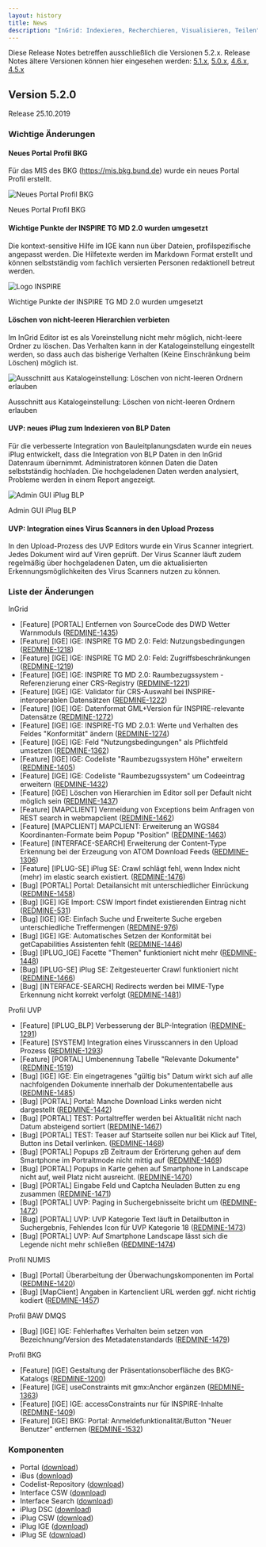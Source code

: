 ```yaml
---
layout: history
title: News
description: "InGrid: Indexieren, Recherchieren, Visualisieren, Teilen"
---
```


Diese Release Notes betreffen ausschließlich die Versionen 5.2.x. Release Notes ältere Versionen können hier eingesehen werden:  [5.1.x](/5.1.0/about/history.html), [5.0.x](/5.0.0/about/history.html), [4.6.x](/4.6.0/about/history.html), [4.5.x](/4.5.0/about/history.html)



## Version 5.2.0

Release 25.10.2019

### Wichtige Änderungen

#### Neues Portal Profil BKG

Für das MIS des BKG (https://mis.bkg.bund.de) wurde ein neues Portal Profil erstellt.

![Neues Portal Profil BKG](../images/bkg_portal_profile.png "Neues Portal Profil BKG")
<figcaption class="figcaption">Neues Portal Profil BKG</figcaption>

#### Wichtige Punkte der INSPIRE TG MD 2.0 wurden umgesetzt

Die kontext-sensitive Hilfe im IGE kann nun über Dateien, profilspezifische angepasst werden. Die Hilfetexte werden im Markdown Format erstellt und können selbstständig vom fachlich versierten Personen redaktionell betreut werden.

![Logo INSPIRE](../images/inspire_logo.jpg "Logo INSPIRE")
<figcaption class="figcaption">Wichtige Punkte der INSPIRE TG MD 2.0 wurden umgesetzt</figcaption>

#### Löschen von nicht-leeren Hierarchien verbieten

Im InGrid Editor ist es als Voreinstellung nicht mehr möglich, nicht-leere Ordner zu löschen. Das Verhalten kann in der Katalogeinstellung eingestellt werden, so dass auch das bisherige Verhalten (Keine Einschränkung beim Löschen) möglich ist.

![Ausschnitt aus Katalogeinstellung: Löschen von nicht-leeren Ordnern erlauben](../images/ige_delete_non_empty_folders.png "Ausschnitt aus Katalogeinstellung: Löschen von nicht-leeren Ordnern erlauben")
<figcaption class="figcaption">Ausschnitt aus Katalogeinstellung: Löschen von nicht-leeren Ordnern erlauben</figcaption>

#### UVP: neues iPlug zum Indexieren von BLP Daten

Für die verbesserte Integration von Bauleitplanungsdaten wurde ein neues iPlug entwickelt, dass die Integration von BLP Daten in den InGrid Datenraum übernimmt. Administratoren können Daten die Daten selbstständig hochladen. Die hochgeladenen Daten werden analysiert, Probleme werden in einem Report angezeigt.

![Admin GUI iPlug BLP](../images/iplug_blp.png "Admin GUI iPlug BLP")
<figcaption class="figcaption">Admin GUI iPlug BLP</figcaption>

#### UVP: Integration eines Virus Scanners in den Upload Prozess

In den Upload-Prozess des UVP Editors wurde ein Virus Scanner integriert. Jedes Dokument wird auf Viren geprüft. Der Virus Scanner läuft zudem regelmäßig über hochgeladenen Daten, um die aktualisierten Erkennungsmöglichkeiten des Virus Scanners nutzen zu können.


### Liste der Änderungen

InGrid

- [Feature] [PORTAL] Entfernen von SourceCode des DWD Wetter Warnmoduls ([REDMINE-1435](https://redmine.informationgrid.eu/issues/1435))
- [Feature] [IGE] IGE: INSPIRE TG MD 2.0: Feld: Nutzungsbedingungen ([REDMINE-1218](https://redmine.informationgrid.eu/issues/1218))
- [Feature] [IGE] IGE: INSPIRE TG MD 2.0: Feld: Zugriffsbeschränkungen ([REDMINE-1219](https://redmine.informationgrid.eu/issues/1219))
- [Feature] [IGE] IGE: INSPIRE TG MD 2.0: Raumbezugssystem - Referenzierung einer CRS-Registry ([REDMINE-1221](https://redmine.informationgrid.eu/issues/1221))
- [Feature] [IGE] IGE: Validator für CRS-Auswahl bei INSPIRE-interoperablen Datensätzen ([REDMINE-1222](https://redmine.informationgrid.eu/issues/1222))
- [Feature] [IGE] IGE: Datenformat GML+Version für INSPIRE-relevante Datensätze ([REDMINE-1272](https://redmine.informationgrid.eu/issues/1272))
- [Feature] [IGE] IGE: INSPIRE-TG MD 2.0.1: Werte und Verhalten des Feldes "Konformität" ändern ([REDMINE-1274](https://redmine.informationgrid.eu/issues/1274))
- [Feature] [IGE] IGE: Feld "Nutzungsbedingungen" als Pflichtfeld umsetzen ([REDMINE-1362](https://redmine.informationgrid.eu/issues/1362))
- [Feature] [IGE] IGE: Codeliste "Raumbezugssystem Höhe" erweitern ([REDMINE-1405](https://redmine.informationgrid.eu/issues/1405))
- [Feature] [IGE] IGE: Codeliste "Raumbezugssystem" um Codeeintrag erweitern ([REDMINE-1432](https://redmine.informationgrid.eu/issues/1432))
- [Feature] [IGE] Löschen von Hierarchien im Editor soll per Default nicht möglich sein ([REDMINE-1437](https://redmine.informationgrid.eu/issues/1437))
- [Feature] [MAPCLIENT] Vermeidung von Exceptions beim Anfragen von REST search in webmapclient ([REDMINE-1462](https://redmine.informationgrid.eu/issues/1462))
- [Feature] [MAPCLIENT] MAPCLIENT: Erweiterung an WGS84 Koordinanten-Formate beim Popup "Position" ([REDMINE-1463](https://redmine.informationgrid.eu/issues/1463))
- [Feature] [INTERFACE-SEARCH] Erweiterung der Content-Type Erkennung bei der Erzeugung von ATOM Download Feeds ([REDMINE-1306](https://redmine.informationgrid.eu/issues/1306))
- [Feature] [IPLUG-SE] iPlug SE:  Crawl schlägt fehl, wenn Index nicht (mehr) im elastic search existiert. ([REDMINE-1476](https://redmine.informationgrid.eu/issues/1476))
- [Bug] [PORTAL] Portal: Detailansicht mit unterschiedlicher Einrückung ([REDMINE-1458](https://redmine.informationgrid.eu/issues/1458))
- [Bug] [IGE] IGE Import: CSW Import findet existierenden Eintrag nicht ([REDMINE-531](https://redmine.informationgrid.eu/issues/531))
- [Bug] [IGE] IGE: Einfach Suche und Erweiterte Suche ergeben unterschiedliche Treffermengen ([REDMINE-976](https://redmine.informationgrid.eu/issues/976))
- [Bug] [IGE] IGE: Automatisches Setzen der Konformität bei getCapabilities Assistenten fehlt ([REDMINE-1446](https://redmine.informationgrid.eu/issues/1446))
- [Bug] [IPLUG_IGE] Facette "Themen" funktioniert nicht mehr ([REDMINE-1448](https://redmine.informationgrid.eu/issues/1448))
- [Bug] [IPLUG-SE] iPlug SE: Zeitgesteuerter Crawl funktioniert nicht ([REDMINE-1466](https://redmine.informationgrid.eu/issues/1466))
- [Bug] [INTERFACE-SEARCH] Redirects werden bei MIME-Type Erkennung nicht korrekt verfolgt ([REDMINE-1481](https://redmine.informationgrid.eu/issues/1481))

Profil UVP

- [Feature] [IPLUG_BLP] Verbesserung der BLP-Integration ([REDMINE-1291](https://redmine.informationgrid.eu/issues/1291))
- [Feature] [SYSTEM] Integration eines Virusscanners in den Upload Prozess ([REDMINE-1293](https://redmine.informationgrid.eu/issues/1293))
- [Feature] [PORTAL] Umbenennung Tabelle "Relevante Dokumente" ([REDMINE-1519](https://redmine.informationgrid.eu/issues/1519))
- [Bug] [IGE] IGE: Ein eingetragenes "gültig bis" Datum wirkt sich auf alle nachfolgenden Dokumente innerhalb der Dokumententabelle aus ([REDMINE-1485](https://redmine.informationgrid.eu/issues/1485))
- [Bug] [PORTAL] Portal: Manche Download Links werden nicht dargestellt ([REDMINE-1442](https://redmine.informationgrid.eu/issues/1442))
- [Bug] [PORTAL] TEST: Portaltreffer werden bei Aktualität nicht nach Datum absteigend sortiert ([REDMINE-1467](https://redmine.informationgrid.eu/issues/1467))
- [Bug] [PORTAL] TEST: Teaser auf Startseite sollen nur bei Klick auf Titel, Button ins Detail verlinken. ([REDMINE-1468](https://redmine.informationgrid.eu/issues/1468))
- [Bug] [PORTAL] Popups zB Zeitraum der Erörterung gehen auf dem Smartphone im Portraitmode nicht mittig auf ([REDMINE-1469](https://redmine.informationgrid.eu/issues/1469))
- [Bug] [PORTAL] Popups in Karte gehen auf Smartphone in Landscape nicht auf, weil Platz nicht ausreicht. ([REDMINE-1470](https://redmine.informationgrid.eu/issues/1470))
- [Bug] [PORTAL] Eingabe Feld und Captcha Neuladen Butten zu eng zusammen ([REDMINE-1471](https://redmine.informationgrid.eu/issues/1471))
- [Bug] [PORTAL] UVP: Paging in Suchergebnisseite bricht um ([REDMINE-1472](https://redmine.informationgrid.eu/issues/1472))
- [Bug] [PORTAL] UVP: UVP Kategorie Text läuft in Detailbutton in Suchergebnis, Fehlendes Icon für UVP Kategorie 18 ([REDMINE-1473](https://redmine.informationgrid.eu/issues/1473))
- [Bug] [PORTAL] UVP: Auf Smartphone Landscape lässt sich die Legende nicht mehr schließen ([REDMINE-1474](https://redmine.informationgrid.eu/issues/1474))


Profil NUMIS

- [Bug] [Portal] Überarbeitung der Überwachungskomponenten im Portal ([REDMINE-1420](https://redmine.informationgrid.eu/issues/1420))
- [Bug] [MapClient] Angaben in Kartenclient URL werden ggf. nicht richtig kodiert ([REDMINE-1457](https://redmine.informationgrid.eu/issues/1457))

Profil BAW DMQS

- [Bug] [IGE] IGE: Fehlerhaftes Verhalten beim setzen von Bezeichnung/Version des Metadatenstandards ([REDMINE-1479](https://redmine.informationgrid.eu/issues/1479))

Profil BKG

- [Feature] [IGE] Gestaltung der Präsentationsoberfläche des BKG-Katalogs ([REDMINE-1200](https://redmine.informationgrid.eu/issues/1200))
- [Feature] [IGE] useConstraints mit gmx:Anchor ergänzen ([REDMINE-1363](https://redmine.informationgrid.eu/issues/1363))
- [Feature] [IGE] IGE: accessConstraints nur für INSPIRE-Inhalte ([REDMINE-1409](https://redmine.informationgrid.eu/issues/1409))
- [Feature] [IGE] BKG: Portal: Anmeldefunktionalität/Button "Neuer Benutzer" entfernen ([REDMINE-1532](https://redmine.informationgrid.eu/issues/1532))


### Komponenten

- Portal ([download](https://distributions.informationgrid.eu/ingrid-portal/5.2.0/))
- iBus ([download](https://distributions.informationgrid.eu/ingrid-ibus/5.2.0/))
- Codelist-Repository ([download](https://distributions.informationgrid.eu/ingrid-codelist-repository/5.2.0/))
- Interface CSW ([download](https://distributions.informationgrid.eu/ingrid-interface-csw/5.2.0/))
- Interface Search ([download](https://distributions.informationgrid.eu/ingrid-interface-search/5.2.0/))
- iPlug DSC ([download](https://distributions.informationgrid.eu/ingrid-iplug-dsc/5.2.0/))
- iPlug CSW ([download](https://distributions.informationgrid.eu/ingrid-iplug-csw-dsc/5.2.0/))
- iPlug IGE ([download](https://distributions.informationgrid.eu/ingrid-iplug-ige/5.2.0/))
- iPlug SE ([download](https://distributions.informationgrid.eu/ingrid-iplug-se/5.2.0/))


